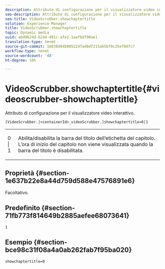 ```yaml
---
description: Attributo di configurazione per il visualizzatore video interattivo.
seo-description: Attributo di configurazione per il visualizzatore video interattivo.
seo-title: VideoScrubber.showchaptertitle
solution: Experience Manager
title: VideoScrubber.showchaptertitle
topic: Dynamic media
uuid: abd9624d-b24d-491c-afe2-1aafbdf90ae1
translation-type: tm+mt
source-git-commit: 16838d04b005224fad6df215ab5bf8c25ef86fc7
workflow-type: tm+mt
source-wordcount: '48'
ht-degree: 10%

---
```



# VideoScrubber.showchaptertitle{#videoscrubber-showchaptertitle}

Attributo di configurazione per il visualizzatore video interattivo.

`[VideoScrubber.|<containerId>_videoScrubber.]showchaptertitle=0|1`

<table id="table_441553CD34C94A58A9D7CBF772DEDDB6"> 
 <tbody> 
  <tr> 
   <td colname="col1"> <p> <span class="codeph"> 0 | 1</span> </p> </td> 
   <td colname="col2"> <p> Abilita/disabilita la barra del titolo dell’etichetta del capitolo. L’ora di inizio del capitolo non viene visualizzata quando la barra del titolo è disabilitata. </p> </td> 
  </tr> 
 </tbody> 
</table>

## Proprietà {#section-1e637b22e8a44d759d588e47576891e6}

Facoltativo.

## Predefinito {#section-71fb773f814649b2885aefee68073641}

`1`

## Esempio {#section-bce98c31f08a4a0ab262fab7f95ba020}

```
showchaptertitle=0
```

